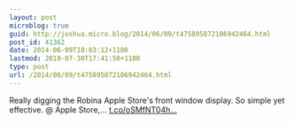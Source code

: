 ```yaml
---
layout: post
microblog: true
guid: http://joshua.micro.blog/2014/06/09/t475895872106942464.html
post_id: 41362
date: 2014-06-09T18:03:12+1100
lastmod: 2019-07-30T17:41:50+1100
type: post
url: /2014/06/09/t475895872106942464.html
---
```

Really digging the Robina Apple Store's front window display. So simple yet effective. @ Apple Store,… [t.co/oSMfNT04h...](http://t.co/oSMfNT04hJ)
